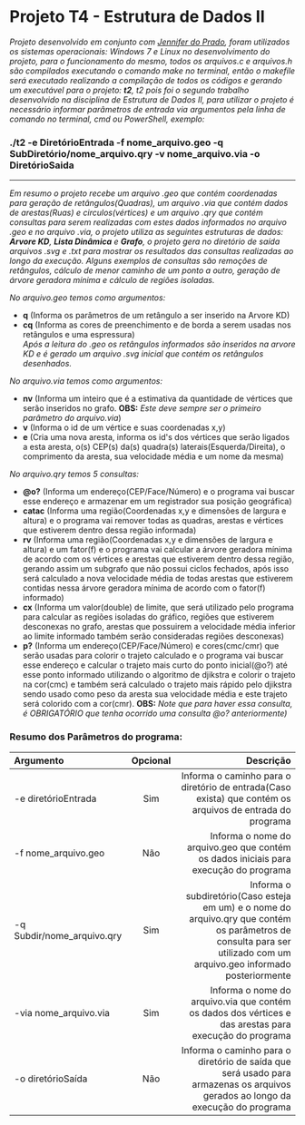 # Projeto T4 - Estrutura de Dados II
*Projeto desenvolvido em conjunto com [Jennifer do Prado](https://github.com/JenniferPrado7350), foram utilizados os sistemas operacionais: Windows 7 e Linux no desenvolvimento do projeto, para o funcionamento do mesmo, todos os arquivos.c e arquivos.h são compilados executando o comando make no terminal, então o makefile será executado realizando a compilação de todos os códigos e gerando um executável para o projeto: **t2**, t2 pois foi o segundo trabalho desenvolvido na disciplina de Estrutura de Dados II, para utilizar o projeto é necessário informar parâmetros de entrada via argumentos pela linha de comando no terminal, cmd ou PowerShell, exemplo:*

### ./t2 -e DiretórioEntrada -f nome_arquivo.geo -q SubDiretório/nome_arquivo.qry -v nome_arquivo.via -o DiretórioSaida
---
*Em resumo o projeto recebe um arquivo .geo que contém coordenadas para geração de retângulos(Quadras), um arquivo .via que contém dados de arestas(Ruas) e circulos(vértices) e um arquivo .qry que contém consultas para serem realizadas com estes dados informados no arquivo .geo e no arquivo .via, o projeto utiliza as seguintes estruturas de dados: **Arvore KD**, **Lista Dinâmica** e **Grafo**, o projeto gera no diretório de saída arquivos .svg e .txt para mostrar os resultados das consultas realizadas ao longo da execução. Alguns exemplos de consultas são remoções de retângulos, cálculo de menor caminho de um ponto a outro, geração de árvore geradora mínima e cálculo de regiões isoladas.*

*No arquivo.geo temos como argumentos:*
- **q** (Informa os parâmetros de um retângulo a ser inserido na Arvore KD)
- **cq** (Informa as cores de preenchimento e de borda a serem usadas nos retângulos e uma espressura)  
*Após a leitura do .geo os retângulos informados são inseridos na arvore KD e é gerado um arquivo .svg inicial que contém os retângulos desenhados.*

*No arquivo.via temos como argumentos:*
- **nv** (Informa um inteiro que é a estimativa da quantidade de vértices que serão inseridos no grafo. **OBS:** *Este deve sempre ser o primeiro parâmetro do arquivo.via*)
- **v** (Informa o id de um vértice e suas coordenadas x,y) 
- **e** (Cria uma nova aresta, informa os id's dos vértices que serão ligados a esta aresta, o(s) CEP(s) da(s) quadra(s) laterais(Esquerda/Direita), o comprimento da aresta, sua velocidade média e um nome da mesma) 

*No arquivo.qry temos 5 consultas:*
- **@o?** (Informa um endereço(CEP/Face/Número) e o programa vai buscar esse endereço e armazenar em um registrador sua posição geográfica)
- **catac** (Informa uma região(Coordenadas x,y e dimensões de largura e altura) e o programa vai remover todas as quadras, arestas e vértices que estiverem dentro dessa região informada)
- **rv** (Informa uma região(Coordenadas x,y e dimensões de largura e altura) e um fator(f) e o programa vai calcular a árvore geradora mínima de acordo com os vértices e arestas que estiverem dentro dessa região, gerando assim um subgrafo que não possui ciclos fechados, após isso será calculado a nova velocidade média de todas arestas que estiverem contidas nessa árvore geradora mínima de acordo com o fator(f) informado)
- **cx** (Informa um valor(double) de limite, que será utilizado pelo programa para calcular as regiões isoladas do gráfico, regiões que estiverem desconexas no grafo, arestas que possuirem a velocidade média inferior ao limite informado também serão consideradas regiões desconexas)
-  **p?** (Informa um endereço(CEP/Face/Número) e cores(cmc/cmr) que serão usadas para colorir o trajeto calculado e o programa vai buscar esse endereço e calcular o trajeto mais curto do ponto inicial(@o?) até esse ponto informado utilizando o algoritmo de djikstra e colorir o trajeto na cor(cmc) e também será calculado o trajeto mais rápido pelo djikstra sendo usado como peso da aresta sua velocidade média e este trajeto será colorido com a cor(cmr). **OBS:** *Note que para haver essa consulta, é OBRIGATÓRIO que tenha ocorrido uma consulta @o? anteriormente)* 

### Resumo dos Parâmetros do programa:
|  Argumento  | Opcional  |    Descrição   |
| :---         |     :---:      |          ---: |
| -e diretórioEntrada   | Sim     | Informa o caminho para o diretório de entrada(Caso exista) que contém os arquivos de entrada do programa    |
| -f nome_arquivo.geo    | Não      | Informa o nome do arquivo.geo que contém os dados iniciais para execução do programa      |
| -q Subdir/nome_arquivo.qry   | Sim    | Informa o subdiretório(Caso esteja em um) e o nome do arquivo.qry que contém os parâmetros de consulta para ser utilizado com um arquivo.geo informado posteriormente    |
| -via nome_arquivo.via    | Sim      | Informa o nome do arquivo.via que contém os dados dos vértices e das arestas para execução do programa     |
| -o diretórioSaída   | Não     | Informa o caminho para o diretório de saída que será usado para armazenas os arquivos gerados ao longo da execução do programa    |




 
